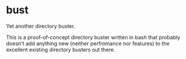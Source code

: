 # bust
Yet another directory buster.

This is a proof-of-concept directory buster written in bash that probably doesn't add anything new (neither perfromance nor features) to the excellent existing directory busters out there.


